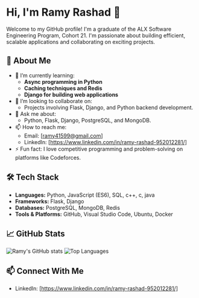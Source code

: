 # Hi, I'm Ramy Rashad 👋

Welcome to my GitHub profile! I'm a graduate of the ALX Software Engineering Program, Cohort 21. I'm passionate about building efficient, scalable applications and collaborating on exciting projects.

## 🚀 About Me

- 🌱 I’m currently learning:
  - **Async programming in Python**  
  - **Caching techniques and Redis**  
  - **Django for building web applications**
- 👯 I’m looking to collaborate on:
  - Projects involving Flask, Django, and Python backend development.
- 💬 Ask me about:
  - Python, Flask, Django, PostgreSQL, and MongoDB.
- 📫 How to reach me:
  - Email: [ramy41599@gmail.com]
  - LinkedIn: [https://www.linkedin.com/in/ramy-rashad-952012281/]
- ⚡ Fun fact: I love competitive programming and problem-solving on platforms like Codeforces.

## 🛠 Tech Stack

- **Languages:** Python, JavaScript (ES6), SQL, c++, c, java
- **Frameworks:** Flask, Django
- **Databases:** PostgreSQL, MongoDB, Redis
- **Tools & Platforms:** GitHub, Visual Studio Code, Ubuntu, Docker

## 📈 GitHub Stats

![Ramy's GitHub stats](https://github-readme-stats.vercel.app/api?username=Ramyrashad127&show_icons=true&theme=radical)
![Top Languages](https://github-readme-stats.vercel.app/api/top-langs/?username=Ramyrashad127&layout=compact&theme=radical)

## 📫 Connect With Me

- LinkedIn: [https://www.linkedin.com/in/ramy-rashad-952012281/]
